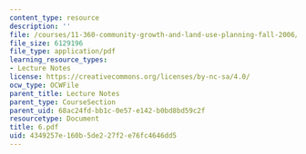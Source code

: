 ```yaml
---
content_type: resource
description: ''
file: /courses/11-360-community-growth-and-land-use-planning-fall-2006/4349257e160b5de227f2e76fc4646dd5_6.pdf
file_size: 6129196
file_type: application/pdf
learning_resource_types:
- Lecture Notes
license: https://creativecommons.org/licenses/by-nc-sa/4.0/
ocw_type: OCWFile
parent_title: Lecture Notes
parent_type: CourseSection
parent_uid: 68ac24fd-bb1c-0e57-e142-b0bd8bd59c2f
resourcetype: Document
title: 6.pdf
uid: 4349257e-160b-5de2-27f2-e76fc4646dd5
---
```

